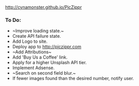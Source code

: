 http://cynamonster.github.io/PicZippr

### To Do:
- ~Improve loading state.~
- Create API failure state.
- Add Logo to site.
- Deploy app to http://piczippr.com
- ~Add Attributions~ 
- Add 'Buy Us a Coffee' link.
- Apply for a higher Unsplash API tier.
- Implement Adsense.
- ~Search on second field blur.~
- If fewer images found than the desired number, notify user.
